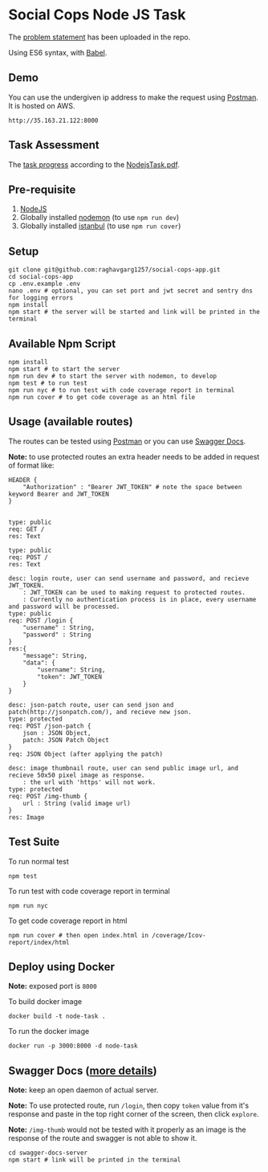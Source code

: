 # Social Cops Node JS Task

The [problem statement](https://github.com/raghavgarg1257/social-cops-app/blob/master/NodejsTask.pdf) has been uploaded in the repo.

Using ES6 syntax, with [Babel](http://babeljs.io/).


## Demo
You can use the undergiven ip address to make the request using [Postman](https://chrome.google.com/webstore/detail/postman/fhbjgbiflinjbdggehcddcbncdddomop?hl=en). It is hosted on AWS.

    http://35.163.21.122:8000


## Task Assessment
The [task progress](https://github.com/raghavgarg1257/social-cops-app/blob/master/TaskAssessment.md) according to the [NodejsTask.pdf](https://github.com/raghavgarg1257/social-cops-app/blob/master/NodejsTask.pdf).


## Pre-requisite
1. [NodeJS](https://nodejs.org/en/)
2. Globally installed [nodemon](https://nodemon.io/) (to use `npm run dev`)
3. Globally installed [istanbul](https://istanbul.js.org/) (to use `npm run cover`)


## Setup
    git clone git@github.com:raghavgarg1257/social-cops-app.git
    cd social-cops-app
    cp .env.example .env
    nano .env # optional, you can set port and jwt secret and sentry dns for logging errors
    npm install
    npm start # the server will be started and link will be printed in the terminal


## Available Npm Script
    npm install
    npm start # to start the server
    npm run dev # to start the server with nodemon, to develop
    npm test # to run test	
    npm run nyc # to run test with code coverage report in terminal
    npm run cover # to get code coverage as an html file


## Usage (available routes)
The routes can be tested using [Postman](https://chrome.google.com/webstore/detail/postman/fhbjgbiflinjbdggehcddcbncdddomop?hl=en) or you can use [Swagger Docs](https://github.com/raghavgarg1257/social-cops-app/tree/master/swagger-docs-server).

**Note:** to use protected routes an extra header needs to be added in request of format like:

    HEADER {
        "Authorization" : "Bearer JWT_TOKEN" # note the space between keyword Bearer and JWT_TOKEN
    }


    type: public
    req: GET /
    res: Text

    type: public
    req: POST /
    res: Text

    desc: login route, user can send username and password, and recieve JWT_TOKEN.
        : JWT_TOKEN can be used to making request to protected routes.
        : Currently no authentication process is in place, every username and password will be processed.
    type: public
    req: POST /login {
        "username" : String,
        "password" : String
    }
    res:{
        "message": String,
        "data": {
            "username": String,
            "token": JWT_TOKEN
        }
    }

    desc: json-patch route, user can send json and patch(http://jsonpatch.com/), and recieve new json.
    type: protected
    req: POST /json-patch {
        json : JSON Object,
        patch: JSON Patch Object
    }
    req: JSON Object (after applying the patch)

    desc: image thumbnail route, user can send public image url, and recieve 50x50 pixel image as response.
        : the url with 'https' will not work.
    type: protected
    req: POST /img-thumb {
        url : String (valid image url)
    }
    res: Image


## Test Suite
To run normal test

    npm test

To run test with code coverage report in terminal

    npm run nyc

To get code coverage report in html

    npm run cover # then open index.html in /coverage/Icov-report/index/html    


## Deploy using Docker
**Note:** exposed port is `8000`

To build docker image

    docker build -t node-task .

To run the docker image

    docker run -p 3000:8000 -d node-task


## Swagger Docs ([more details](https://github.com/raghavgarg1257/social-cops-app/tree/master/swagger-docs-server))
**Note:** keep an open daemon of actual server.

**Note:** To use protected route, run `/login`, then copy `token` value from it's response and paste in the top right corner of the screen, then click `explore`.

**Note:** `/img-thumb` would not be tested with it properly as an image is the response of the route and swagger is not able to show it.

    cd swagger-docs-server
    npm start # link will be printed in the terminal

